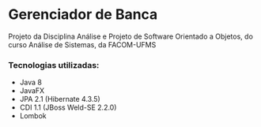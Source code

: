 <h1>Gerenciador de Banca</h1>

<p>Projeto da Disciplina Análise e Projeto de Software Orientado a Objetos, do curso Análise de Sistemas, da FACOM-UFMS</p>

<h3>Tecnologias utilizadas:</h3>
<ul>
  <li>Java 8</li>
  <li>JavaFX</li>
  <li>JPA 2.1 (Hibernate 4.3.5)</li>
  <li>CDI 1.1 (JBoss Weld-SE 2.2.0)</li>
  <li>Lombok</li>
</ul>
